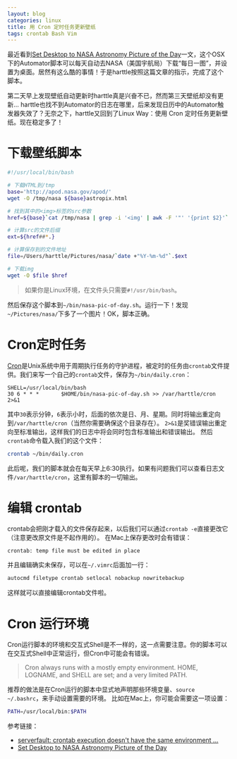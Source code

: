 ```yaml
---
layout: blog
categories: linux
title: 用 Cron 定时任务更新壁纸
tags: crontab Bash Vim
---
```


最近看到[Set Desktop to NASA Astronomy Picture of the Day][nasa-automator]一文，这个OSX下的Automator脚本可以每天自动去NASA（美国宇航局）下载“每日一图”，并设置为桌面。居然有这么酷的事情！于是harttle按照这篇文章的指示，完成了这个脚本。

第二天早上发现壁纸自动更新时harttle真是兴奋不已，然而第三天壁纸却没有更新... harttle也找不到Automator的日志在哪里，后来发现日历中的Automator触发器失效了？无奈之下，harttle又回到了Linux Way：使用 Cron 定时任务更新壁纸。现在稳定多了！

<!--more-->

# 下载壁纸脚本

```bash
#!/usr/local/bin/bash

# 下载HTML到/tmp
base='http://apod.nasa.gov/apod/'
wget -O /tmp/nasa ${base}astropix.html

# 找到其中的<img>标签的src参数
href=${base}`cat /tmp/nasa | grep -i '<img' | awk -F '"' '{print $2}'`

# 计算src的文件后缀
ext=${href##*.}

# 计算保存到的文件地址
file=/Users/harttle/Pictures/nasa/`date +"%Y-%m-%d"`.$ext

# 下载img
wget -O $file $href
```

> 如果你是Linux环境，在文件头只需要`#!/usr/bin/bash`。

然后保存这个脚本到`~/bin/nasa-pic-of-day.sh`。运行一下！发现`~/Pictures/nasa/`下多了一个图片！OK，脚本正确。

# Cron定时任务

[Cron][cron]是Unix系统中用于周期执行任务的守护进程，被定时的任务由`crontab`文件提供。我们来写一个自己的`crontab`文件，保存为`~/bin/daily.cron`：

```
SHELL=/usr/local/bin/bash
30 6 * * *       $HOME/bin/nasa-pic-of-day.sh >> /var/harttle/cron 2>&1
```

其中`30`表示分钟，`6`表示小时，后面的依次是日、月、星期。同时将输出重定向到`/var/harttle/cron`（当然你需要确保这个目录存在）。
`2>&1`是奖错误输出重定向至标准输出，这样我们的日志中将会同时包含标准输出和错误输出。
然后`crontab`命令载入我们的这个文件：

```bash
crontab ~/bin/daily.cron
```

此后呢，我们的脚本就会在每天早上6:30执行。如果有问题我们可以查看日志文件`/var/harttle/cron`，这里有脚本的一切输出。

# 编辑 crontab

crontab会把刚才载入的文件保存起来，以后我们可以通过`crontab -e`直接更改它（注意更改原文件是不起作用的）。
在Mac上保存更改时会有错误：

```
crontab: temp file must be edited in place
```

并且编辑确实未保存，可以在`~/.vimrc`后面加一行：

```bash
autocmd filetype crontab setlocal nobackup nowritebackup
```

这样就可以直接编辑crontab文件啦。

# Cron 运行环境

Cron运行脚本的环境和交互式Shell是不一样的，这一点需要注意。你的脚本可以在交互式Shell中正常运行，但Cron中可能会有错误。

> Cron always runs with a mostly empty environment. HOME, LOGNAME, and SHELL are set; and a very limited PATH.

推荐的做法是在Cron运行的脚本中显式地声明那些环境变量、`source ~/.bashrc`，来手动设置需要的环境。
比如在Mac上，你可能会需要这一项设置：

```bash
PATH=/usr/local/bin:$PATH
```

参考链接：

* [serverfault: crontab execution doesn't have the same environment ...][crontab-stack]
* [Set Desktop to NASA Astronomy Picture of the Day][nasa-automator]

[crontab-stack]: http://serverfault.com/questions/337631/crontab-execution-doesnt-have-the-same-environment-variables-as-executing-user
[nasa-automator]: https://www.macosxautomation.com/automator/apod/index.html
[cron]: https://zh.wikipedia.org/wiki/Cron
